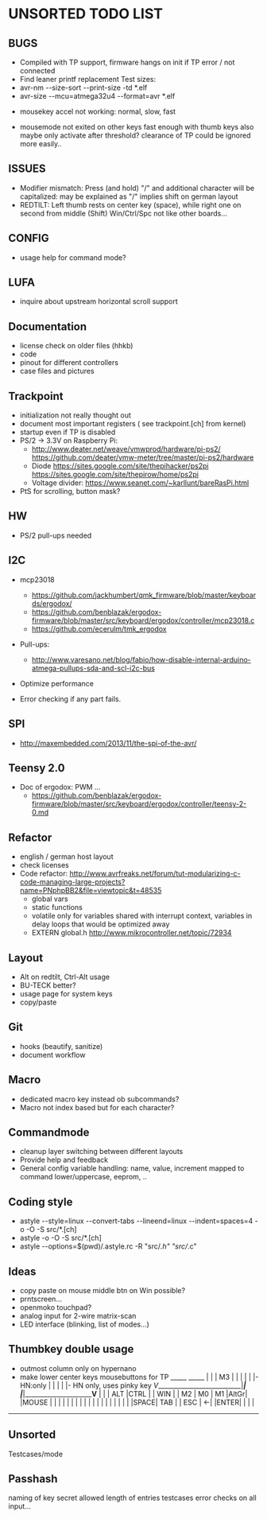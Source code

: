 **UNSORTED TODO LIST**
==================

BUGS
----
* Compiled with TP support, firmware hangs on init if TP error / not connected
* Find leaner printf replacement
Test sizes:
* avr-nm --size-sort --print-size -td *.elf
* avr-size --mcu=atmega32u4 --format=avr *.elf

- mousekey accel not working: normal, slow, fast
* mousemode not exited on other keys fast enough with thumb keys
    also maybe only activate after threshold? clearance of TP could be ignored more easily..

ISSUES
------
* Modifier mismatch: Press (and hold) "/" and additional character will be capitalized: 
    may be explained as "/" implies shift on german layout
* REDTILT: Left thumb rests on center key (space), while right one on second from middle (Shift)
        Win/Ctrl/Spc not like other boards...

CONFIG
----
* usage help for command mode?

LUFA
----
* inquire about upstream horizontal scroll support

Documentation
-------------
* license check on older files (hhkb)
* code
* pinout for different controllers
* case files and pictures


Trackpoint
----------
* initialization not really thought out
* document most important registers ( see trackpoint.[ch] from kernel)
* startup even if TP is disabled
* PS/2 -> 3.3V on Raspberry Pi:
    - http://www.deater.net/weave/vmwprod/hardware/pi-ps2/
      https://github.com/deater/vmw-meter/tree/master/pi-ps2/hardware
    - Diode https://sites.google.com/site/thepihacker/ps2pi
            https://sites.google.com/site/thepirow/home/ps2pi
    - Voltage divider: https://www.seanet.com/~karllunt/bareRasPi.html
* PtS for scrolling, button mask?

HW
--
* PS/2 pull-ups needed

I2C
---
* mcp23018
    - https://github.com/jackhumbert/qmk_firmware/blob/master/keyboards/ergodox/
    - https://github.com/benblazak/ergodox-firmware/blob/master/src/keyboard/ergodox/controller/mcp23018.c
    - https://github.com/ecerulm/tmk_ergodox 

* Pull-ups:
    - http://www.varesano.net/blog/fabio/how-disable-internal-arduino-atmega-pullups-sda-and-scl-i2c-bus

* Optimize performance
* Error checking if any part fails.

SPI
---
* http://maxembedded.com/2013/11/the-spi-of-the-avr/

Teensy 2.0
----------
* Doc of ergodox: PWM ...
    - https://github.com/benblazak/ergodox-firmware/blob/master/src/keyboard/ergodox/controller/teensy-2-0.md

Refactor
--------
* english / german host layout
* check licenses
* Code refactor: http://www.avrfreaks.net/forum/tut-modularizing-c-code-managing-large-projects?name=PNphpBB2&file=viewtopic&t=48535
    - global vars
    - static functions
    - volatile only for variables shared with interrupt context, variables in delay loops that would be optimized away
    * EXTERN global.h http://www.mikrocontroller.net/topic/72934

Layout
------
* Alt on redtilt, Ctrl-Alt usage
* BU-TECK better?
* usage page for system keys
* copy/paste


Git
---
* hooks (beautify, sanitize)
* document workflow


Macro
-----
* dedicated macro key instead ob subcommands?
* Macro not index based but for each character?

Commandmode
-----------
* cleanup layer switching between different layouts
* Provide help and feedback
* General config variable handling: name, value, increment mapped to command lower/uppercase, eeprom, ..

Coding style
------------
* astyle --style=linux --convert-tabs --lineend=linux --indent=spaces=4  -o -O -S src/\*.[ch]
* astyle -o -O -S src/\*.[ch]
* astyle --options=$(pwd)/.astyle.rc -R "src/*.h" "src/*.c"

Ideas
-----
- copy paste on mouse middle btn on Win possible?
- prntscreen...
- openmoko touchpad?
- analog input for 2-wire matrix-scan
- LED interface (blinking, list of modes...)

Thumbkey double usage
---------------------
- outmost column only on hypernano
- make lower center keys mousebuttons for TP
                               _____         _____
                              |     |       | M3  |
                              |     |       |     |
  |- HN:only                  |     |       |     |                         |- HN only, uses pinky key
 _V___________________________|_____|       |_____|_________________________V____
|     |     | ALT |CTRL |     | WIN |       | M2  | M0  | M1  |AltGr|     |MOUSE |
|     |     |     |     |     |     |       |     |     |     |     |     |      |
|     |     |     |     |SPACE| TAB |       | ESC | <-| |ENTER|     |     |      |
 -----------------------------------         ------------------------------------

Unsorted
--------
Testcases/mode

Passhash
--------
naming of key secret
allowed length of entries
testcases
error checks on all input...
